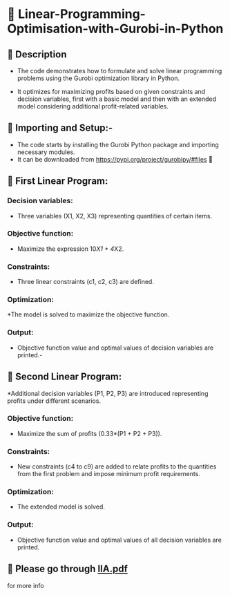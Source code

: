 # 🚀 Linear-Programming-Optimisation-with-Gurobi-in-Python
## 📝 Description
* The code demonstrates how to formulate and solve linear programming problems using the Gurobi optimization library in Python.
  
* It optimizes for maximizing profits based on given constraints and decision variables, first with a basic model and then with an extended model considering additional profit-related variables.

## 📝 Importing and Setup:-

* The code starts by installing the Gurobi Python package and importing necessary modules.
* It can be downloaded from https://pypi.org/project/gurobipy/#files 🔗

## 📝 First Linear Program:

### Decision variables: 
* Three variables (X1, X2, X3) representing quantities of certain items.
### Objective function:
* Maximize the expression 10*X1 + 4*X2.
### Constraints: 
* Three linear constraints (c1, c2, c3) are defined.
### Optimization:
*The model is solved to maximize the objective function.
### Output: 
* Objective function value and optimal values of decision variables are printed.-

## 📝 Second Linear Program:

*Additional decision variables (P1, P2, P3) are introduced representing profits under different scenarios.
### Objective function: 
* Maximize the sum of profits (0.33*(P1 + P2 + P3)).
### Constraints: 
* New constraints (c4 to c9) are added to relate profits to the quantities from the first problem and impose minimum profit requirements.
### Optimization: 
* The extended model is solved.
### Output: 
* Objective function value and optimal values of all decision variables are printed.

## 📖 Please go through [IIA.pdf](https://github.com/Gauravonthemixx/Linear-Programming-Optimisation-with-Gurobi-in-Python/files/14659272/Linear-Programming-Optimization-HDL.pdf)
 for more info
